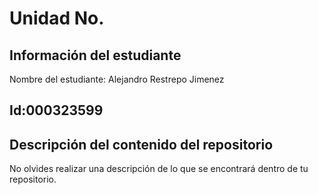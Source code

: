 # Unidad No. 
## Información del estudiante  
Nombre del estudiante:  Alejandro Restrepo Jimenez

Id:000323599
---
## Descripción del contenido del repositorio  
No olvides realizar una descripción de lo que se encontrará dentro de tu repositorio.

